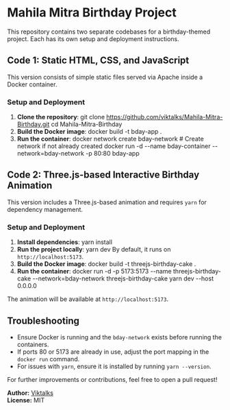 # Mahila Mitra Birthday Project

This repository contains two separate codebases for a birthday-themed project. Each has its own setup and deployment instructions.

## Code 1: Static HTML, CSS, and JavaScript
This version consists of simple static files served via Apache inside a Docker container.

### Setup and Deployment
1. **Clone the repository**:
   git clone https://github.com/viktalks/Mahila-Mitra-Birthday.git
   cd Mahila-Mitra-Birthday
2. **Build the Docker image**:
   docker build -t bday-app .
3. **Run the container**:
   docker network create bday-network  # Create network if not already created
   docker run -d --name bday-container --network=bday-network -p 80:80 bday-app

## Code 2: Three.js-based Interactive Birthday Animation
This version includes a Three.js-based animation and requires `yarn` for dependency management.

### Setup and Deployment
1. **Install dependencies**:
   yarn install
2. **Run the project locally**:
   yarn dev
   By default, it runs on `http://localhost:5173`.
3. **Build the Docker image**:
   docker build -t threejs-birthday-cake .
4. **Run the container**:
   docker run -d -p 5173:5173 --name threejs-birthday-cake --network=bday-network threejs-birthday-cake yarn dev --host 0.0.0.0

The animation will be available at `http://localhost:5173`.

## Troubleshooting
- Ensure Docker is running and the `bday-network` exists before running the containers.
- If ports 80 or 5173 are already in use, adjust the port mapping in the `docker run` command.
- For issues with `yarn`, ensure it is installed by running `yarn --version`.

For further improvements or contributions, feel free to open a pull request!

**Author:** [Viktalks](https://github.com/viktalks)  
**License:** MIT

